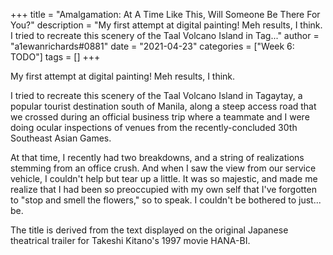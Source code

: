 +++
title = "Amalgamation: At A Time Like This, Will Someone Be There For You?"
description = "My first attempt at digital painting! Meh results, I think.  I tried to recreate this scenery of the Taal Volcano Island in Tag..."
author = "a1ewanrichards#0881"
date = "2021-04-23"
categories = ["Week 6: TODO"]
tags = []
+++

My first attempt at digital painting! Meh results, I think.

I tried to recreate this scenery of the Taal Volcano Island in Tagaytay, a popular tourist destination south of Manila, along a steep access road that we crossed during an official business trip where a teammate and I were doing ocular inspections of venues from the recently-concluded 30th Southeast Asian Games.

At that time, I recently had two breakdowns, and a string of realizations stemming from an office crush. And when I saw the view from our service vehicle, I couldn't help but tear up a little. It was so majestic, and made me realize that I had been so preoccupied with my own self that I've forgotten to "stop and smell the flowers," so to speak. I couldn't be bothered to just... be.

The title is derived from the text displayed on the original Japanese theatrical trailer for Takeshi Kitano's 1997 movie HANA-BI.
